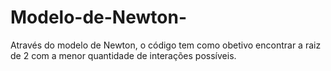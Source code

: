 # Modelo-de-Newton-
Através do modelo de Newton, o código tem como obetivo encontrar a raiz de 2 com a menor quantidade de interações possíveis.
